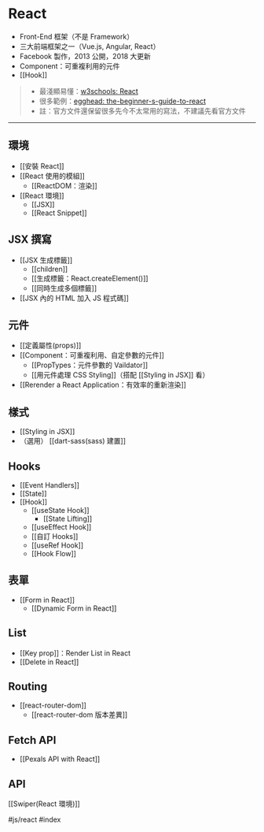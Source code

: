# React
- Front-End 框架（不是 Framework） 
- 三大前端框架之一（Vue.js, Angular, React）
-  Facebook 製作，2013 公開，2018 大更新
- Component：可重複利用的元件
- [[Hook]]

>- 最淺顯易懂：[w3schools: React](https://www.w3schools.com/react/default.asp)
>- 很多範例：[egghead: the-beginner-s-guide-to-react](https://egghead.io/courses/the-beginner-s-guide-to-react)
>- 註：官方文件還保留很多先今不太常用的寫法，不建議先看官方文件

---

## 環境
- [[安裝 React]]
- [[React 使用的模組]]
	- [[ReactDOM：渲染]]
- [[React 環境]]
	- [[JSX]]
	- [[React Snippet]]

## JSX 撰寫
- [[JSX 生成標籤]]
	- [[children]]
	- [[生成標籤：React.createElement()]]
	- [[同時生成多個標籤]]
- [[JSX 內的 HTML 加入 JS 程式碼]]

## 元件
- [[定義屬性(props)]]
- [[Component：可重複利用、自定參數的元件]]
	- [[PropTypes：元件參數的 Vaildator]]
	- [[用元件處理 CSS Styling]]（搭配 [[Styling in JSX]] 看）
- [[Rerender a React Application：有效率的重新渲染]]

## 樣式
- [[Styling in JSX]]
- （選用） [[dart-sass(sass) 建置]]

## Hooks
- [[Event Handlers]]
- [[State]]
- [[Hook]]
	- [[useState Hook]]
		- [[State Lifting]]
	- [[useEffect Hook]]
	- [[自訂 Hooks]]
	- [[useRef Hook]]
	- [[Hook Flow]]

## 表單
- [[Form in React]]
	- [[Dynamic Form in React]]
## List
- [[Key prop]]：Render List in React 
- [[Delete in React]]

## Routing
- [[react-router-dom]]
	- [[react-router-dom 版本差異]]

## Fetch API
- [[Pexals API with React]]


## API
[[Swiper(React 環境)]]

#js/react #index
